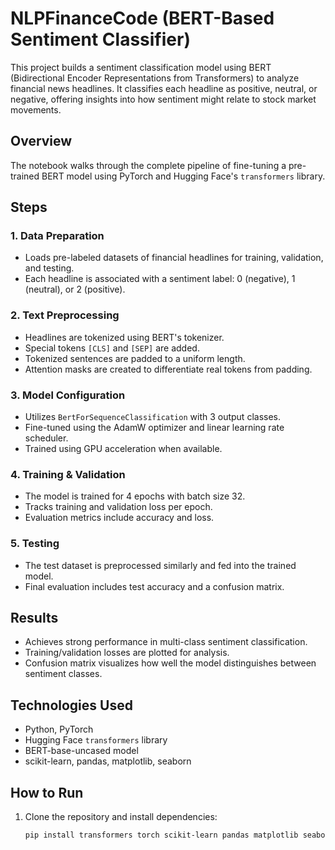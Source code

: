 # NLPFinanceCode (BERT-Based Sentiment Classifier)

This project builds a sentiment classification model using BERT (Bidirectional Encoder Representations from Transformers) to analyze financial news headlines. It classifies each headline as positive, neutral, or negative, offering insights into how sentiment might relate to stock market movements.

## Overview

The notebook walks through the complete pipeline of fine-tuning a pre-trained BERT model using PyTorch and Hugging Face's `transformers` library.

## Steps

### 1. Data Preparation
- Loads pre-labeled datasets of financial headlines for training, validation, and testing.
- Each headline is associated with a sentiment label: 0 (negative), 1 (neutral), or 2 (positive).

### 2. Text Preprocessing
- Headlines are tokenized using BERT's tokenizer.
- Special tokens `[CLS]` and `[SEP]` are added.
- Tokenized sentences are padded to a uniform length.
- Attention masks are created to differentiate real tokens from padding.

### 3. Model Configuration
- Utilizes `BertForSequenceClassification` with 3 output classes.
- Fine-tuned using the AdamW optimizer and linear learning rate scheduler.
- Trained using GPU acceleration when available.

### 4. Training & Validation
- The model is trained for 4 epochs with batch size 32.
- Tracks training and validation loss per epoch.
- Evaluation metrics include accuracy and loss.

### 5. Testing
- The test dataset is preprocessed similarly and fed into the trained model.
- Final evaluation includes test accuracy and a confusion matrix.

## Results

- Achieves strong performance in multi-class sentiment classification.
- Training/validation losses are plotted for analysis.
- Confusion matrix visualizes how well the model distinguishes between sentiment classes.

## Technologies Used

- Python, PyTorch
- Hugging Face `transformers` library
- BERT-base-uncased model
- scikit-learn, pandas, matplotlib, seaborn

## How to Run

1. Clone the repository and install dependencies:
   ```bash
   pip install transformers torch scikit-learn pandas matplotlib seaborn
